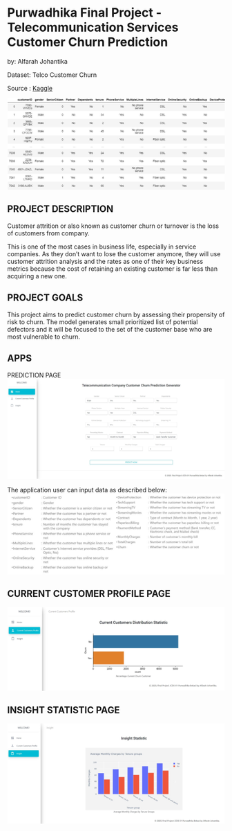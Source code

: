
# Purwadhika Final Project - Telecommunication Services Customer Churn Prediction

by: Alfarah Johantika

Dataset: Telco Customer Churn

Source : [Kaggle](https://www.kaggle.com/blastchar/data)

![](https://github.com/farah31/Final_Project_JCDS01_BKS_Telecom_Customer_Churn_Predict/blob/master/img/Capture5.JPG)

PROJECT DESCRIPTION
---

Customer attrition or also known as customer churn or turnover is the loss of customers from company.

This is one of the most cases in business life, especially in service companies. As they don’t want to lose the customer anymore, they will use customer attrition analysis and the rates as one of their key business metrics because the cost of retaining an existing customer is far less than acquiring a new one.

PROJECT GOALS
---

This project aims to predict customer churn by assessing their propensity of risk to churn. The model generates small prioritized list of potential defectors and it will be focused to the set of the customer base who are most vulnerable to churn.

APPS
---

PREDICTION PAGE 
![](https://github.com/farah31/Final_Project_JCDS01_BKS_Telecom_Customer_Churn_Predict/blob/master/img/Capture1.JPG)

The application user can input data as described below:
![](https://github.com/farah31/Final_Project_JCDS01_BKS_Telecom_Customer_Churn_Predict/blob/master/img/Capture4.JPG)

CURRENT CUSTOMER PROFILE PAGE
---
![](https://github.com/farah31/Final_Project_JCDS01_BKS_Telecom_Customer_Churn_Predict/blob/master/img/Capture2.JPG)

INSIGHT STATISTIC PAGE
---
![](https://github.com/farah31/Final_Project_JCDS01_BKS_Telecom_Customer_Churn_Predict/blob/master/img/Capture3.JPG)
